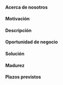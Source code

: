 #### **Acerca de nosotros**
#### Motivación
#### Descripción
#### Oportunidad de negocio
#### Solución
#### Madurez
#### Plazos previstos